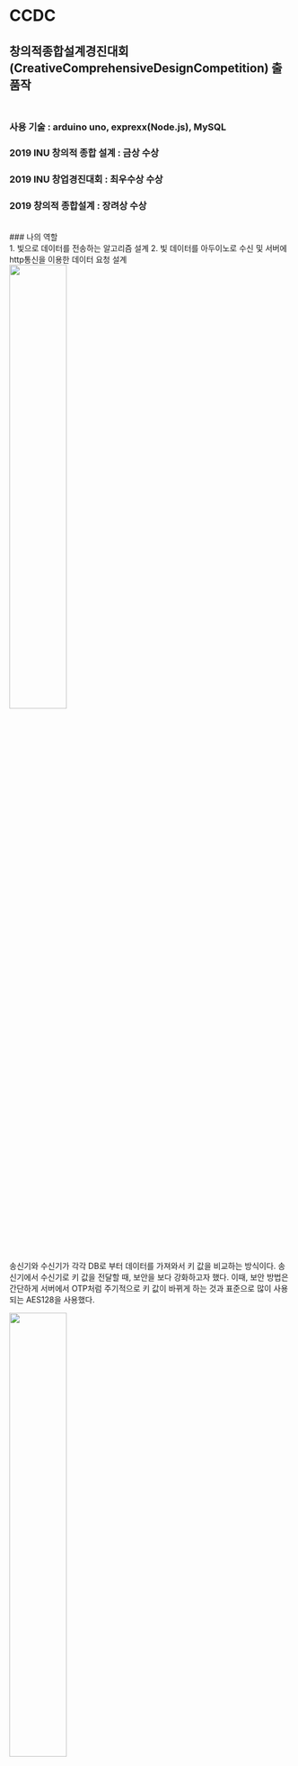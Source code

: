 # CCDC
## 창의적종합설계경진대회(CreativeComprehensiveDesignCompetition) 출품작</br></br>



### 사용 기술 : arduino uno, exprexx(Node.js), MySQL</br>
### 2019 INU 창의적 종합 설계 : 금상 수상</br>
### 2019 INU 창업경진대회 : 최우수상 수상</br>
### 2019 창의적 종합설계 : 장려상 수상</br>
</br>
### 나의 역할</br>
1. 빛으로 데이터를 전송하는 알고리즘 설계
2. 빛 데이터를 아두이노로 수신 및 서버에 http통신을 이용한 데이터 요청 설계

</br>


<div>
<img src="https://user-images.githubusercontent.com/35087350/97012823-3dffb780-1583-11eb-885e-6c13f43f4e1c.png" width="45%"></img>
<br>

송신기와 수신기가 각각 DB로 부터 데이터를 가져와서 키 값을 비교하는 방식이다.
송신기에서 수신기로 키 값을 전달할 때, 보안을 보다 강화하고자 했다. 
이때, 보안 방법은 간단하게 서버에서 OTP처럼 주기적으로 키 값이 바뀌게 하는 것과 표준으로 많이 사용되는 AES128을 사용했다.

<img src="https://user-images.githubusercontent.com/35087350/97012828-3f30e480-1583-11eb-8124-7ff397378e62.png" width="45%"></img>
<br>

송신기는 누구나 들고다니는 스마트폰으로 했다.

사진처럼 Flutter로 앱을 하나 만들었다. 이 앱은 서버로부터 키값을 받아와서 빛 신호로 변환해주는 어플이다.

</div>
